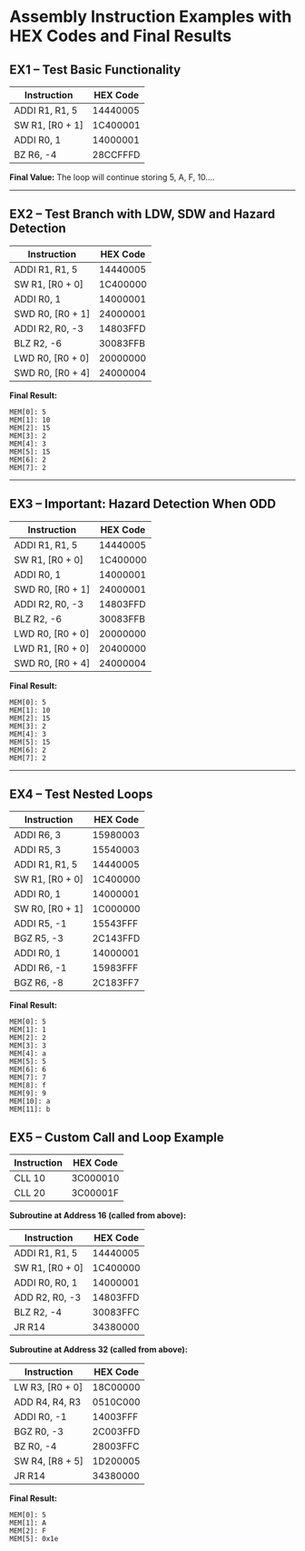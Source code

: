 # Assembly Instruction Examples with HEX Codes and Final Results

## EX1 – Test Basic Functionality

| Instruction      | HEX Code |
| ---------------- | -------- |
| ADDI R1, R1, 5   | 14440005 |
| SW R1, \[R0 + 1] | 1C400001 |
| ADDI R0, 1       | 14000001 |
| BZ R6, -4        | 28CCFFFD |

**Final Value:** The loop will continue storing 5, A, F, 10....

---

## EX2 – Test Branch with LDW, SDW and Hazard Detection

| Instruction       | HEX Code |
| ----------------- | -------- |
| ADDI R1, R1, 5    | 14440005 |
| SW R1, \[R0 + 0]  | 1C400000 |
| ADDI R0, 1        | 14000001 |
| SWD R0, \[R0 + 1] | 24000001 |
| ADDI R2, R0, -3   | 14803FFD |
| BLZ R2, -6        | 30083FFB |
| LWD R0, \[R0 + 0] | 20000000 |
| SWD R0, \[R0 + 4] | 24000004 |

**Final Result:**

```
MEM[0]: 5
MEM[1]: 10
MEM[2]: 15
MEM[3]: 2
MEM[4]: 3
MEM[5]: 15
MEM[6]: 2
MEM[7]: 2
```

---

## EX3 – Important: Hazard Detection When ODD

| Instruction       | HEX Code |
| ----------------- | -------- |
| ADDI R1, R1, 5    | 14440005 |
| SW R1, \[R0 + 0]  | 1C400000 |
| ADDI R0, 1        | 14000001 |
| SWD R0, \[R0 + 1] | 24000001 |
| ADDI R2, R0, -3   | 14803FFD |
| BLZ R2, -6        | 30083FFB |
| LWD R0, \[R0 + 0] | 20000000 |
| LWD R1, \[R0 + 0] | 20400000 |
| SWD R0, \[R0 + 4] | 24000004 |

**Final Result:**

```
MEM[0]: 5
MEM[1]: 10
MEM[2]: 15
MEM[3]: 2
MEM[4]: 3
MEM[5]: 15
MEM[6]: 2
MEM[7]: 2
```

---

## EX4 – Test Nested Loops

| Instruction      | HEX Code |
| ---------------- | -------- |
| ADDI R6, 3       | 15980003 |
| ADDI R5, 3       | 15540003 |
| ADDI R1, R1, 5   | 14440005 |
| SW R1, \[R0 + 0] | 1C400000 |
| ADDI R0, 1       | 14000001 |
| SW R0, \[R0 + 1] | 1C000000 |
| ADDI R5, -1      | 15543FFF |
| BGZ R5, -3       | 2C143FFD |
| ADDI R0, 1       | 14000001 |
| ADDI R6, -1      | 15983FFF |
| BGZ R6, -8       | 2C183FF7 |

**Final Result:**

```
MEM[0]: 5
MEM[1]: 1
MEM[2]: 2
MEM[3]: 3
MEM[4]: a
MEM[5]: 5
MEM[6]: 6
MEM[7]: 7
MEM[8]: f
MEM[9]: 9 
MEM[10]: a
MEM[11]: b
```
## EX5 – Custom Call and Loop Example

| Instruction         | HEX Code  |
| ------------------- | --------- |
| CLL 10              | 3C000010  |
| CLL 20              | 3C00001F  |

**Subroutine at Address 16 (called from above):**

| Instruction            | HEX Code  |
| ---------------------- | --------- |
| ADDI R1, R1, 5         | 14440005  |
| SW R1, [R0 + 0]        | 1C400000  |
| ADDI R0, R0, 1         | 14000001  |
| ADD R2, R0, -3         | 14803FFD  |
| BLZ R2, -4             | 30083FFC  |
| JR R14                 | 34380000  |

**Subroutine at Address 32 (called from above):**

| Instruction            | HEX Code  |
| ---------------------- | --------- |
| LW R3, [R0 + 0]        | 18C00000  |
| ADD R4, R4, R3         | 0510C000  |
| ADDI R0, -1            | 14003FFF  |
| BGZ R0, -3             | 2C003FFD  |
| BZ R0, -4              | 28003FFC  |
| SW R4, [R8 + 5]        | 1D200005  |
| JR R14                 | 34380000  |

**Final Result:**

```
MEM[0]: 5
MEM[1]: A
MEM[2]: F
MEM[5]: 0x1e
```

